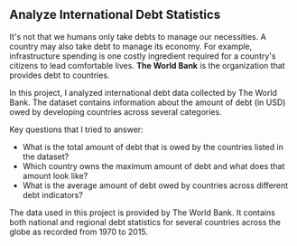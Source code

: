 ## Analyze International Debt Statistics

It's not that we humans only take debts to manage our necessities. A country may also take debt to manage its economy. For example, infrastructure spending is one costly ingredient required for a country's citizens to lead comfortable lives. **The World Bank** is the organization that provides debt to countries.

In this project, I analyzed international debt data collected by The World Bank. The dataset contains information about the amount of debt (in USD) owed by developing countries across several categories.

Key questions that I tried to answer:

- What is the total amount of debt that is owed by the countries listed in the dataset?
- Which country owns the maximum amount of debt and what does that amount look like?
- What is the average amount of debt owed by countries across different debt indicators?

The data used in this project is provided by The World Bank. It contains both national and regional debt statistics for several countries across the globe as recorded from 1970 to 2015.
